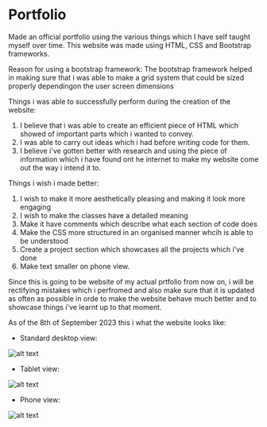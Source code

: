 # Portfolio
Made an official portfolio using the various things which I have self taught myself over time. This website was made using HTML, CSS and Bootstrap frameworks.

Reason for using a bootstrap framework:
The bootstrap framework helped in making sure that i was able to make a grid system that could be sized properly dependingon the user screen dimensions

Things i was able to successfully perform during the creation of the website:
1. I believe that i was able to create an efficient piece of HTML which showed of important parts which i wanted to convey.
2. I was able to carry out ideas which i had before writing code for them.
3. I believe i've gotten better with research and using the piece of information which i have found ont he internet to make my website come out the way i intend it to.

Things i wish i made better:
1. I wish to make it more aesthetically pleasing and making it look more engaging
2. I wish to make the classes have a detailed meaning
3. Make it have comments which describe what each section of code does
4. Make the CSS more structured in an organised manner whcih is able to be understood
5. Create a project section which showcases all the projects which i've done
6. Make text smaller on phone view.

Since this is going to be website of my actual prtfolio from now on, i will be rectifying mistakes which i perfromed and also make sure that it is updated as often as possible in orde to make the website behave much better and to showcase things i've learnt up to that moment.

As of the 8th of September 2023 this i what the website looks like:

- Standard desktop view:

![alt text](https://github.com/SamsonOlajide/Portfolio/assets/112396198/43fc6de0-b92c-4937-8242-44aa84efc89b)

- Tablet view:

![alt text](https://github.com/SamsonOlajide/Portfolio/assets/112396198/1074e1c7-fb40-4c9e-9b41-b1ffd4fe038a)

- Phone view:

![alt text](https://github.com/SamsonOlajide/Portfolio/assets/112396198/1b493189-4ba0-4a5c-bc9d-483040b6d745)

